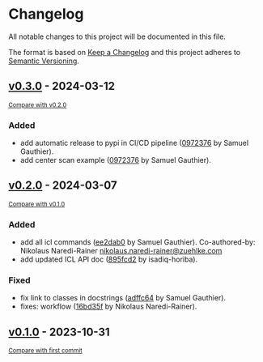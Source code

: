 # Changelog

All notable changes to this project will be documented in this file.

The format is based on [Keep a Changelog](http://keepachangelog.com/en/1.0.0/)
and this project adheres to [Semantic Versioning](http://semver.org/spec/v2.0.0.html).

<!-- insertion marker -->
## [v0.3.0](https://github.com/HORIBAEzSpecSDK/python-sdk/releases/tag/v0.3.0) - 2024-03-12

<small>[Compare with v0.2.0](https://github.com/HORIBAEzSpecSDK/python-sdk/compare/v0.2.0...v0.3.0)</small>

### Added

- add automatic release to pypi in CI/CD pipeline ([0972376](https://github.com/HORIBAEzSpecSDK/python-sdk/commit/05656454a59d4674291b68cc739f624306c79d97) by Samuel Gauthier).
- add center scan example ([0972376](https://github.com/HORIBAEzSpecSDK/python-sdk/commit/05656454a59d4674291b68cc739f624306c79d97) by Samuel Gauthier).

## [v0.2.0](https://github.com/HORIBAEzSpecSDK/python-sdk/releases/tag/v0.2.0) - 2024-03-07

<small>[Compare with v0.1.0](https://github.com/HORIBAEzSpecSDK/python-sdk/compare/v0.1.0...v0.2.0)</small>

### Added

- add all icl commands ([ee2dab0](https://github.com/HORIBAEzSpecSDK/python-sdk/commit/ee2dab0c24ed765d96af5bfd6b3ddb3890277015) by Samuel Gauthier). Co-authored-by: Nikolaus Naredi-Rainer <nikolaus.naredi-rainer@zuehlke.com>
- add updated ICL API doc ([895fcd2](https://github.com/HORIBAEzSpecSDK/python-sdk/commit/895fcd28bc2a2935020e41ef90b247e5cdfc8366) by isadiq-horiba).

### Fixed

- fix link to classes in docstrings ([adffc64](https://github.com/HORIBAEzSpecSDK/python-sdk/commit/adffc6470989502fdaad663c996943d4444d3013) by Samuel Gauthier).
- fixes: workflow ([16bd35f](https://github.com/HORIBAEzSpecSDK/python-sdk/commit/16bd35f24dc12e60bc055f644e5439011b239334) by Nikolaus Naredi-Rainer).

## [v0.1.0](https://github.com/HORIBAEzSpecSDK/python-sdk/releases/tag/v0.1.0) - 2023-10-31

<small>[Compare with first commit](https://github.com/HORIBAEzSpecSDK/python-sdk/compare/a2e72bf27ae8064315e37225ce069611c4bf6670...v0.1.0)</small>
